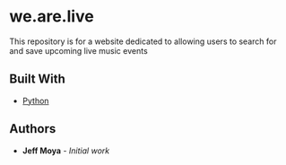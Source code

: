 # we.are.live

This repository is for a website dedicated to allowing users to search for and save upcoming live music events

## Built With

* [Python](https://www.python.org/)

## Authors

* **Jeff Moya** - *Initial work* 

